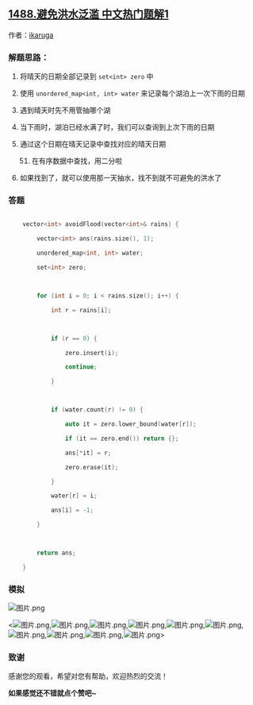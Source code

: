 ## [1488.避免洪水泛滥 中文热门题解1](https://leetcode.cn/problems/avoid-flood-in-the-city/solutions/100000/avoid-flood-in-the-city-by-ikaruga)

作者：[ikaruga](https://leetcode.cn/u/ikaruga)
### 解题思路：
1. 将晴天的日期全部记录到 `set<int> zero` 中
2. 使用 `unordered_map<int, int> water` 来记录每个湖泊上一次下雨的日期
3. 遇到晴天时先不用管抽哪个湖
4. 当下雨时，湖泊已经水满了时，我们可以查询到上次下雨的日期
5. 通过这个日期在晴天记录中查找对应的晴天日期
    51. 在有序数据中查找，用二分啦
6. 如果找到了，就可以使用那一天抽水，找不到就不可避免的洪水了

### 答题
```C++ []
    vector<int> avoidFlood(vector<int>& rains) {
        vector<int> ans(rains.size(), 1);
        unordered_map<int, int> water;
        set<int> zero;

        for (int i = 0; i < rains.size(); i++) {
            int r = rains[i];

            if (r == 0) {
                zero.insert(i);
                continue;
            }

            if (water.count(r) != 0) {
                auto it = zero.lower_bound(water[r]);
                if (it == zero.end()) return {};
                ans[*it] = r;
                zero.erase(it);
            }
            water[r] = i;
            ans[i] = -1;
        }

        return ans;
    }    
```

### 模拟
![图片.png](https://pic.leetcode-cn.com/7ec98ce89d6de94a0dd1253bcc4e6f2b4da92e2179186142719690197bced72a-%E5%9B%BE%E7%89%87.png)

<![图片.png](https://pic.leetcode-cn.com/835eaf50565b7b563bcf18b755830668db9c41507339de310424c63f0a65ed8e-%E5%9B%BE%E7%89%87.png),![图片.png](https://pic.leetcode-cn.com/ea1962ddd7457c9735f0af8a440ced5e1c958d07e46e92a931bee284014e0aae-%E5%9B%BE%E7%89%87.png),![图片.png](https://pic.leetcode-cn.com/53e1948ae09d95c37ef227210f151f3d0707295ffb7695160a46fec5f943eedf-%E5%9B%BE%E7%89%87.png),![图片.png](https://pic.leetcode-cn.com/63cf46b3df225c1255fc694277f46b1f9d146c0f01d45ab446e2c7b9610138e7-%E5%9B%BE%E7%89%87.png),![图片.png](https://pic.leetcode-cn.com/365fdec787028c3c1df751e81e0d77ab06f9095bdef0c385752a0174fd7e6541-%E5%9B%BE%E7%89%87.png),![图片.png](https://pic.leetcode-cn.com/d0f47fb13af6a822a0a9a9ae795ab75c818d71454d45680a0d92bad502d62c2d-%E5%9B%BE%E7%89%87.png),![图片.png](https://pic.leetcode-cn.com/8aa096807dec3d2d3297fd144467e53ba9a225954dbe37da9726359e2a3418cf-%E5%9B%BE%E7%89%87.png),![图片.png](https://pic.leetcode-cn.com/ae302d9b15105027e4a9778b62b8d8b2bfe1c63baa25963c3e92b0012cc74f7f-%E5%9B%BE%E7%89%87.png),![图片.png](https://pic.leetcode-cn.com/61c8688bdd36844bc15e1db4accf28d735fa867d43799ba9cd9272300c40d769-%E5%9B%BE%E7%89%87.png),![图片.png](https://pic.leetcode-cn.com/14c8fdaa31265b56d3b9f44f2629411a3c5be04e5b7d2df479b2ccd11ab85d4d-%E5%9B%BE%E7%89%87.png)>



### 致谢

感谢您的观看，希望对您有帮助，欢迎热烈的交流！  

**如果感觉还不错就点个赞吧~**
